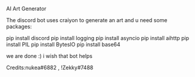 AI Art Generator

The discord bot uses craiyon to generate an art and u need some packages:

pip install discord
pip install logging
pip install asyncio
pip install aihttp
pip install PIL
pip install BytesIO
pip install base64

we are done :) i wish that bot helps 

Credits:nukea#6882 , !Zekky#7488
